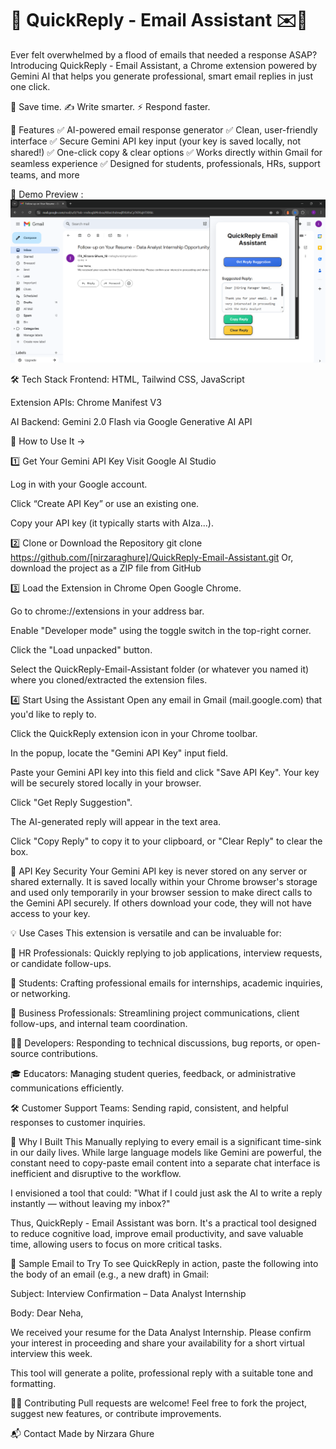 # 🚀 QuickReply - Email Assistant ✉️🤖

Ever felt overwhelmed by a flood of emails that needed a response ASAP?
Introducing QuickReply - Email Assistant, a Chrome extension powered by Gemini AI that helps you generate professional, smart email replies in just one click.

🧠 Save time. ✍️ Write smarter. ⚡ Respond faster.

🌟 Features
✅ AI-powered email response generator
✅ Clean, user-friendly interface
✅ Secure Gemini API key input (your key is saved locally, not shared!)
✅ One-click copy & clear options
✅ Works directly within Gmail for seamless experience
✅ Designed for students, professionals, HRs, support teams, and more

📸 Demo Preview :
![Demo](./Screenshot%20(957).png)



🛠️ Tech Stack
Frontend: HTML, Tailwind CSS, JavaScript

Extension APIs: Chrome Manifest V3

AI Backend: Gemini 2.0 Flash via Google Generative AI API

🚀 How to Use It ->

1️⃣ Get Your Gemini API Key
Visit Google AI Studio

Log in with your Google account.

Click “Create API Key” or use an existing one.

Copy your API key (it typically starts with AIza...).

2️⃣ Clone or Download the Repository
git clone https://github.com/[nirzaraghure]/QuickReply-Email-Assistant.git
 Or, download the project as a ZIP file from GitHub

3️⃣ Load the Extension in Chrome
Open Google Chrome.

Go to chrome://extensions in your address bar.

Enable "Developer mode" using the toggle switch in the top-right corner.

Click the "Load unpacked" button.

Select the QuickReply-Email-Assistant folder (or whatever you named it) where you cloned/extracted the extension files.

4️⃣ Start Using the Assistant
Open any email in Gmail (mail.google.com) that you'd like to reply to.

Click the QuickReply extension icon in your Chrome toolbar.

In the popup, locate the "Gemini API Key" input field.

Paste your Gemini API key into this field and click "Save API Key". Your key will be securely stored locally in your browser.

Click "Get Reply Suggestion".

The AI-generated reply will appear in the text area.

Click "Copy Reply" to copy it to your clipboard, or "Clear Reply" to clear the box.

🔐 API Key Security
Your Gemini API key is never stored on any server or shared externally.
It is saved locally within your Chrome browser's storage and used only temporarily in your browser session to make direct calls to the Gemini API securely. If others download your code, they will not have access to your key.

💡 Use Cases
This extension is versatile and can be invaluable for:

📩 HR Professionals: Quickly replying to job applications, interview requests, or candidate follow-ups.

📧 Students: Crafting professional emails for internships, academic inquiries, or networking.

💼 Business Professionals: Streamlining project communications, client follow-ups, and internal team coordination.

🧑‍💻 Developers: Responding to technical discussions, bug reports, or open-source contributions.

🎓 Educators: Managing student queries, feedback, or administrative communications efficiently.

🛠️ Customer Support Teams: Sending rapid, consistent, and helpful responses to customer inquiries.

🤔 Why I Built This
Manually replying to every email is a significant time-sink in our daily lives. While large language models like Gemini are powerful, the constant need to copy-paste email content into a separate chat interface is inefficient and disruptive to the workflow.

I envisioned a tool that could:
"What if I could just ask the AI to write a reply instantly — without leaving my inbox?"

Thus, QuickReply - Email Assistant was born. It's a practical tool designed to reduce cognitive load, improve email productivity, and save valuable time, allowing users to focus on more critical tasks.

🧪 Sample Email to Try
To see QuickReply in action, paste the following into the body of an email (e.g., a new draft) in Gmail:

Subject: Interview Confirmation – Data Analyst Internship

Body:
Dear Neha,

We received your resume for the Data Analyst Internship. Please confirm your interest in proceeding and share your availability for a short virtual interview this week.

This tool will generate a polite, professional reply with a suitable tone and formatting.

👨‍💻 Contributing
Pull requests are welcome! Feel free to fork the project, suggest new features, or contribute improvements.

📬 Contact
Made by Nirzara Ghure
